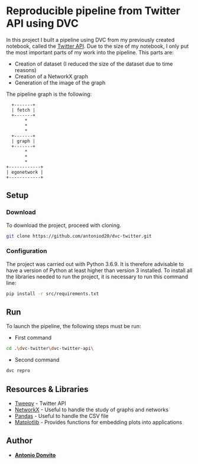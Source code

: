 # Reproducible pipeline from Twitter API using DVC

In this project I built a pipeline using DVC from my previously created notebook, called the [Twitter API](https://colab.research.google.com/drive/1zMdbSovvxC8_a50KMAm3EAt9rDiJQZXK?usp=sharing).
Due to the size of my notebook, I only put the most important parts of my work into the pipeline.
This parts are:
 - Creation of dataset (I reduced the size of the dataset due to time reasons)
 - Creation of a NetworkX graph
 - Generation of the image of the graph

The pipeline graph is the following:

      +-------+
      | fetch |
      +-------+
           *
           *
           *
      +-------+
      | graph |
      +-------+
           *
           *
           *
    +------------+
    | egonetwork |
    +------------+

## Setup

### Download

To download the project, proceed with cloning.

```sh
git clone https://github.com/antoniod20/dvc-twitter.git
```

### Configuration
The project was carried out with Python 3.6.9. It is therefore advisable to have a version of Python at least higher than version 3 installed.
To install all the libraries needed to run the project, it is necessary to run this command line:
```sh
pip install -r src/requirements.txt
```

## Run

To launch the pipeline, the following steps must be run:
- First command
```sh
cd .\dvc-twitter\dvc-twitter-api\
```
- Second command
```sh
dvc repro
```

## Resources & Libraries

* [Tweepy](http://docs.tweepy.org/en/latest/) - Twitter API
* [NetworkX](https://networkx.org/documentation/stable/index.html) - Useful to handle the study of graphs and networks
* [Pandas](https://pandas.pydata.org/docs/) - Useful to handle the CSV file
* [Matplotlib](https://matplotlib.org/3.3.3/contents.html) - Provides functions for embedding plots into applications

## Author

* **[Antonio Donvito](https://github.com/antoniod20)** 
